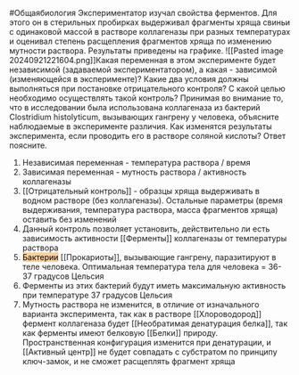  #Общаябиология 
Экспериментатор изучал свойства ферментов. Для этого он в стерильных пробирках выдерживал фрагменты хряща свиньи с одинаковой массой в растворе коллагеназы при разных температурах и оценивал степень расщепления фрагментов хряща по изменению мутности раствора. Результаты приведены на графике. 
![[Pasted image 20240921221604.png]]Какая переменная в этом эксперименте будет независимой (задаваемой экспериментатором), а какая - зависимой (изменяющейся в эксперименте)? Какие два условия должны выполняться при постановке отрицательного контроля? С какой целью необходимо осуществлять такой контроль? Принимая во внимание то, что в исследовании была использована коллагеназа из бактерий Clostridium histolyticum, вызывающих гангрену у человека, объясните наблюдаемые в эксперименте различия. Как изменятся результаты эксперимента, если проводить его в растворе соляной кислоты? Ответ поясните.
1. Независимая переменная - температура раствора / время
2. Зависимая переменная - мутность раствора / активность коллагеназы
3. [[Отрицательный контроль]] - образцы хряща выдерживать в водном растворе (без коллагеназы). Остальные параметры (время выдерживания, температура раствора, масса фрагментов хряща) оставить без изменений
4. Данный контроль позволяет установить, действительно ли есть зависимость активности [[Ферменты]] коллагеназы от температуры раствора
5. <mark style="background: #FFB86CA6;">Бактерии</mark> [[Прокариоты]], вызывающие гангрену, паразитируют в теле человека. Оптимальная температура тела для человека = 36-37 градусов Цельсия
6. Ферменты из этих бактерий будут иметь максимальную активность при температуре 37 градусов Цельсия
7. Мутность раствора не изменится, в отличие от изначального варианта эксперимента, так как в растворе [[Хлороводород]] фермент коллагеназа будет [[Необратимая денатурация белка]], так как ферменты имеют белковую [[Белки]] природу. Пространственная конфигурация изменится при денатурации, и [[Активный центр]] не будет совпадать с субстратом по принципу ключ-замок, и не сможет расщеплять фрагмент хряща